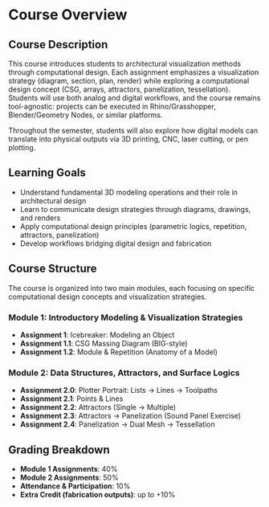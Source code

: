 # Course Overview

## Course Description

This course introduces students to architectural visualization methods through computational design. Each assignment emphasizes a visualization strategy (diagram, section, plan, render) while exploring a computational design concept (CSG, arrays, attractors, panelization, tessellation). Students will use both analog and digital workflows, and the course remains tool-agnostic: projects can be executed in Rhino/Grasshopper, Blender/Geometry Nodes, or similar platforms.

Throughout the semester, students will also explore how digital models can translate into physical outputs via 3D printing, CNC, laser cutting, or pen plotting.

## Learning Goals

- Understand fundamental 3D modeling operations and their role in architectural design
- Learn to communicate design strategies through diagrams, drawings, and renders
- Apply computational design principles (parametric logics, repetition, attractors, panelization)
- Develop workflows bridging digital design and fabrication

## Course Structure

The course is organized into two main modules, each focusing on specific computational design concepts and visualization strategies.

### Module 1: Introductory Modeling & Visualization Strategies
- **Assignment 1**: Icebreaker: Modeling an Object
- **Assignment 1.1**: CSG Massing Diagram (BIG-style)
- **Assignment 1.2**: Module & Repetition (Anatomy of a Model)

### Module 2: Data Structures, Attractors, and Surface Logics
- **Assignment 2.0**: Plotter Portrait: Lists → Lines → Toolpaths
- **Assignment 2.1**: Points & Lines
- **Assignment 2.2**: Attractors (Single → Multiple)
- **Assignment 2.3**: Attractors → Panelization (Sound Panel Exercise)
- **Assignment 2.4**: Panelization → Dual Mesh → Tessellation

## Grading Breakdown

- **Module 1 Assignments**: 40%
- **Module 2 Assignments**: 50%
- **Attendance & Participation**: 10%
- **Extra Credit (fabrication outputs)**: up to +10%
